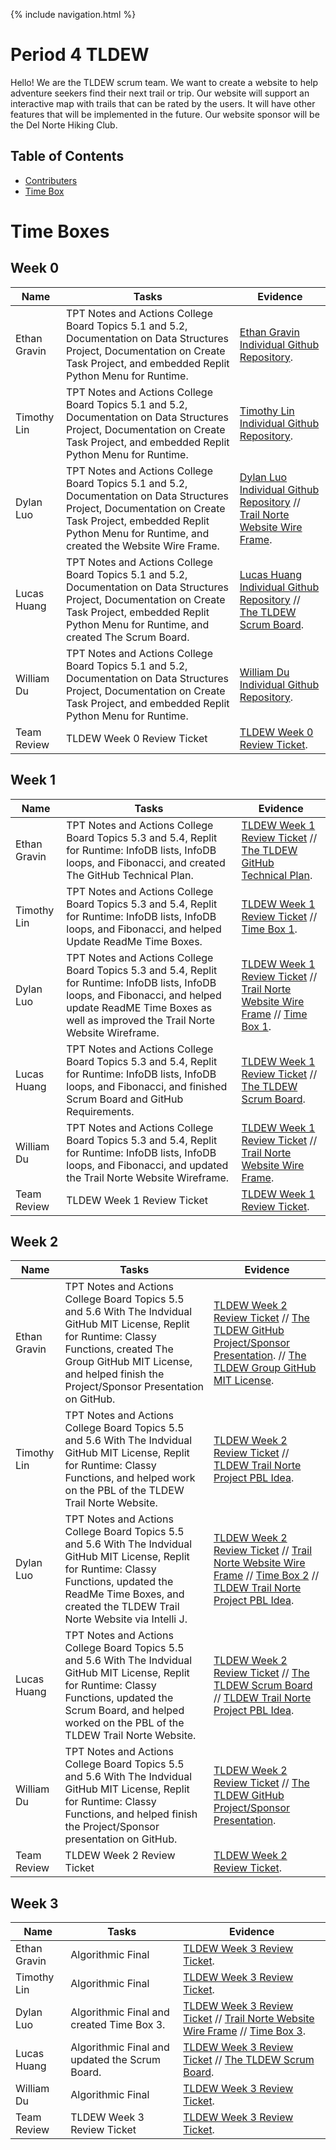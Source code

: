 {% include navigation.html %}


# Period 4 TLDEW

Hello! We are the TLDEW scrum team. We want to create a website to help adventure seekers find their next trail or trip. Our website will support an interactive map with trails that can be rated by the users. It will have other features that will be implemented in the future. Our website sponsor will be the Del Norte Hiking Club.

## Table of Contents
- [Contributers](https://github.com/Ethan-Gravin25/TLDEW/blob/main/README.md#contributers)
- [Time Box](https://github.com/Ethan-Gravin25/TLDEW/blob/main/README.md#time-box)

# Time Boxes #

## Week 0 ##

| Name | Tasks | Evidence | 
| ------- | ----------- | -------- |
| Ethan Gravin | TPT Notes and Actions College Board Topics 5.1 and 5.2, Documentation on Data Structures Project, Documentation on Create Task Project, and embedded Replit Python Menu for Runtime. | [Ethan Gravin Individual Github Repository](https://ethan-gravin25.github.io/TLDEWEthanG/). |
| Timothy Lin | TPT Notes and Actions College Board Topics 5.1 and 5.2, Documentation on Data Structures Project, Documentation on Create Task Project, and embedded Replit Python Menu for Runtime. | [Timothy Lin Individual Github Repository](https://timl1n.github.io/TimTestTime/). | 
| Dylan Luo | TPT Notes and Actions College Board Topics 5.1 and 5.2, Documentation on Data Structures Project, Documentation on Create Task Project, embedded Replit Python Menu for Runtime, and created the Website Wire Frame. | [Dylan Luo Individual Github Repository](https://dylanluo05.github.io/TLDEW-DylanLuo/) // [Trail Norte Website Wire Frame](https://www.canva.com/design/DAE6hI67WXI/9DDU-Zv4I_7ZuRQ1SzE6xA/edit). |
| Lucas Huang | TPT Notes and Actions College Board Topics 5.1 and 5.2, Documentation on Data Structures Project, Documentation on Create Task Project, embedded Replit Python Menu for Runtime, and created The Scrum Board. | [Lucas Huang Individual Github Repository](https://lucashuang248.github.io/Lumoo/) // [The TLDEW Scrum Board](https://github.com/Ethan-Gravin25/TLDEW/projects/1). |
| William Du | TPT Notes and Actions College Board Topics 5.1 and 5.2, Documentation on Data Structures Project, Documentation on Create Task Project, and embedded Replit Python Menu for Runtime. | [William Du Individual Github Repository](https://williamdu22.github.io/WilliamDuRepository/). | 
| Team Review | TLDEW Week 0 Review Ticket | [TLDEW Week 0 Review Ticket](https://github.com/Ethan-Gravin25/TLDEW/issues/1). |

## Week 1 ##

| Name | Tasks | Evidence | 
| ------- | ----------- | -------- |
| Ethan Gravin | TPT Notes and Actions College Board Topics 5.3 and 5.4, Replit for Runtime: InfoDB lists, InfoDB loops, and Fibonacci, and created The GitHub Technical Plan. | [TLDEW Week 1 Review Ticket](https://ethan-gravin25.github.io/TLDEWEthanG/) // [The TLDEW GitHub Technical Plan](https://github.com/Ethan-Gravin25/TLDEW/wiki/TLDEW-Technical-Plan). | 
| Timothy Lin | TPT Notes and Actions College Board Topics 5.3 and 5.4, Replit for Runtime: InfoDB lists, InfoDB loops, and Fibonacci, and helped Update ReadMe Time Boxes. | [TLDEW Week 1 Review Ticket](https://timl1n.github.io/TimTestTime/) // [Time Box 1](https://github.com/Ethan-Gravin25/TLDEW/blob/main/README.md#week-1). | 
| Dylan Luo | TPT Notes and Actions College Board Topics 5.3 and 5.4, Replit for Runtime: InfoDB lists, InfoDB loops, and Fibonacci, and helped update ReadME Time Boxes as well as improved the Trail Norte Website Wireframe. | [TLDEW Week 1 Review Ticket](https://dylanluo05.github.io/TLDEW-DylanLuo/) // [Trail Norte Website Wire Frame](https://www.canva.com/design/DAE6hI67WXI/9DDU-Zv4I_7ZuRQ1SzE6xA/edit) // [Time Box 1](https://github.com/Ethan-Gravin25/TLDEW/blob/main/README.md#week-1). |
| Lucas Huang | TPT Notes and Actions College Board Topics 5.3 and 5.4, Replit for Runtime: InfoDB lists, InfoDB loops, and Fibonacci, and finished Scrum Board and GitHub Requirements.  | [TLDEW Week 1 Review Ticket](https://lucashuang248.github.io/Lumoo/) // [The TLDEW Scrum Board](https://github.com/Ethan-Gravin25/TLDEW/projects/1). |
| William Du | TPT Notes and Actions College Board Topics 5.3 and 5.4, Replit for Runtime: InfoDB lists, InfoDB loops, and Fibonacci, and updated the Trail Norte Website Wireframe. | [TLDEW Week 1 Review Ticket](https://williamdu22.github.io/WilliamDuRepository/) // [Trail Norte Website Wire Frame](https://www.canva.com/design/DAE6hI67WXI/9DDU-Zv4I_7ZuRQ1SzE6xA/edit). | 
| Team Review | TLDEW Week 1 Review Ticket | [TLDEW Week 1 Review Ticket](https://github.com/Ethan-Gravin25/TLDEW/issues/2). |

## Week 2 ##

| Name | Tasks | Evidence | 
| ------- | ----------- | -------- |
| Ethan Gravin | TPT Notes and Actions College Board Topics 5.5 and 5.6 With The Indvidual GitHub MIT License, Replit for Runtime: Classy Functions, created The Group GitHub MIT License, and helped finish the Project/Sponsor Presentation on GitHub. | [TLDEW Week 2 Review Ticket](https://ethan-gravin25.github.io/TLDEWEthanG/) // [The TLDEW GitHub Project/Sponsor Presentation](https://github.com/Ethan-Gravin25/TLDEW/blob/main/presentation.md). // [The TLDEW Group GitHub MIT License](https://github.com/Ethan-Gravin25/TLDEW/blob/main/LICENSE). | 
| Timothy Lin | TPT Notes and Actions College Board Topics 5.5 and 5.6 With The Indvidual GitHub MIT License, Replit for Runtime: Classy Functions, and helped work on the PBL of the TLDEW Trail Norte Website. | [TLDEW Week 2 Review Ticket](https://timl1n.github.io/TimTestTime/) // [TLDEW Trail Norte Project PBL Idea](https://ethan-gravin25.github.io/TLDEW/idea). | 
| Dylan Luo | TPT Notes and Actions College Board Topics 5.5 and 5.6 With The Indvidual GitHub MIT License, Replit for Runtime: Classy Functions, updated the ReadMe Time Boxes, and created the TLDEW Trail Norte Website via Intelli J. | [TLDEW Week 2 Review Ticket](https://dylanluo05.github.io/TLDEW-DylanLuo/) // [Trail Norte Website Wire Frame](https://www.canva.com/design/DAE6hI67WXI/9DDU-Zv4I_7ZuRQ1SzE6xA/edit) // [Time Box 2](https://github.com/Ethan-Gravin25/TLDEW#week-2) // [TLDEW Trail Norte Project PBL Idea](https://ethan-gravin25.github.io/TLDEW/idea). |
| Lucas Huang | TPT Notes and Actions College Board Topics 5.5 and 5.6 With The Indvidual GitHub MIT License, Replit for Runtime: Classy Functions, updated the Scrum Board, and helped worked on the PBL of the TLDEW Trail Norte Website.  | [TLDEW Week 2 Review Ticket](https://lucashuang248.github.io/Lumoo/) // [The TLDEW Scrum Board](https://github.com/Ethan-Gravin25/TLDEW/projects/1) // [TLDEW Trail Norte Project PBL Idea](https://ethan-gravin25.github.io/TLDEW/idea). |
| William Du | TPT Notes and Actions College Board Topics 5.5 and 5.6 With The Indvidual GitHub MIT License, Replit for Runtime: Classy Functions, and helped finish the Project/Sponsor presentation on GitHub. | [TLDEW Week 2 Review Ticket](https://williamdu22.github.io/WilliamDuRepository/) // [The TLDEW GitHub Project/Sponsor Presentation](https://github.com/Ethan-Gravin25/TLDEW/blob/main/presentation.md). | 
| Team Review | TLDEW Week 2 Review Ticket | [TLDEW Week 2 Review Ticket](https://github.com/Ethan-Gravin25/TLDEW/issues/12). |

## Week 3 ##

| Name | Tasks | Evidence | 
| ------- | ----------- | -------- |
| Ethan Gravin | Algorithmic Final | [TLDEW Week 3 Review Ticket](https://ethan-gravin25.github.io/TLDEWEthanG/). | 
| Timothy Lin | Algorithmic Final | [TLDEW Week 3 Review Ticket](https://timl1n.github.io/TimTestTime/). | 
| Dylan Luo | Algorithmic Final and created Time Box 3. | [TLDEW Week 3 Review Ticket](https://dylanluo05.github.io/TLDEW-DylanLuo/) // [Trail Norte Website Wire Frame](https://www.canva.com/design/DAE6hI67WXI/9DDU-Zv4I_7ZuRQ1SzE6xA/edit) // [Time Box 3](https://github.com/Ethan-Gravin25/TLDEW#week-3). |
| Lucas Huang | Algorithmic Final and updated the Scrum Board. | [TLDEW Week 3 Review Ticket](https://lucashuang248.github.io/Lumoo/) // [The TLDEW Scrum Board](https://github.com/Ethan-Gravin25/TLDEW/projects/1). |
| William Du | Algorithmic Final | [TLDEW Week 3 Review Ticket](https://williamdu22.github.io/WilliamDuRepository/). | 
| Team Review | TLDEW Week 3 Review Ticket | [TLDEW Week 3 Review Ticket](https://github.com/Ethan-Gravin25/TLDEW/issues/11). |
